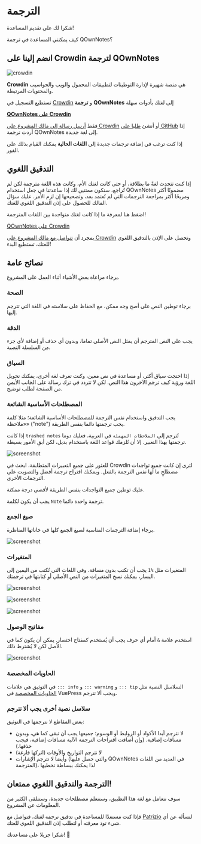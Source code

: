 # الترجمة

شكرا لك على تقديم المساعدة!

كيف يمكنني المساعدة في ترجمة QOwnNotes؟

## انضم إلينا على Crowdin لترجمة QOwnNotes

![crowdin](/img/crowdin.png)

**Crowdin** هي منصة شهيرة لإدارة التوطينات لتطبيقات المحمول والويب والحواسيب والمحتويات المرتبطة.

تستطيع التسجيل في [Crowdin](https://crowdin.com/project/qownnotes/invite) و **ترجمة** **QOwnNotes** إلى لغتك بأدوات سهلة

**[QOwnNotes على Crowdin](https://crowdin.com/project/qownnotes/invite)**

فقط [أرسل رسالة إلى مالك المشروع على Crowdin](https://crowdin.com/profile/pbek) أو أنشئ [طلبا على GitHub](https://github.com/pbek/QOwnNotes/issues) إذا أردت ترجمة QOwnNotes إلى لغة جديدة.

إذا كنت ترغب في إضافة ترجمات جديدة إلى **اللغات الحالية** يمكنك القيام بذلك على الفور.

## التدقيق اللغوي

إذا كنت تتحدث لغةً ما بطلاقة، أو حتى كانت لغتك الأم، وكانت هذه اللغة مترجمة لكن لم تُراجع، سنكون ممتنين لك إذا ساعدتنا في جعل استخدام QOwnNotes مضمونًا أكثر ومريحًا أكثر بمراجعة الترجمات التي لم تُعتمد بعد، وتصحيحها إن لزم الأمر. عليك سؤال المالك للحصول على إذن التدقيق اللغوي للغتك.

اضغط هنا لمعرفة ما إذا كانت لغتك متواجدة بين اللغات المترجمة!

[QOwnNotes على Crowdin](https://translate.qownnotes.org/)

بمجرد أن [تتواصل مع مالك المشروع على Crowdin](https://crowdin.com/profile/pbek) وتحصل على الإذن بالتدقيق اللغوي للغتك، تستطيع البدء!

## نصائح عامة

برجاء مراعاة بعض الأشياء أثناء العمل على المشروع.

### الصحة

برجاء توطين النص على أصح وجه ممكن، مع الحفاظ على سلاسته في اللغة التي تترجم إليها.

### الدقة

يجب على النص المترجم أن يمثل النص الأصلي تماما، وبدون أي حذف أو إضافة لأي جزء من السلسلة النصية.

### السياق

إذا احتجت سياق أكثر، أو مساعدة في نص معين، وكنت تعرف لغة أخرى، يمكنك تحويل اللغة ورؤية كيف ترجم الآخرون هذا النص. لكن لا تتردد في ترك رسالة على الجانب الأيمن من الصفحة لطلب توضيح.

### المصطلحات الأساسية الشائعة

يجب التدقيق واستخدام نفس الترجمة للمصطلحات الأساسية الشائعة؛ مثلا كلمة «ملاحظة» ("note") يجب ترجمتها دائما بنفس الطريقة.

إذا كانت `trashed notes` تُترجم إلى `الملاحظات المهملة` في العربية، فعليك دوما ترجمتها بهذا التعبير. إلا أن تُلزمك قواعد اللغة باستخدام بديل، لكن أبقِ الأمور بسيطة.

![screenshot](/img/crowdin/screenshot-7.png)

للعثور على جميع التعبيرات المتطابقة، ابحث في Crowdin لترى إن كانت جميع تواجدات مصطلحٍ ما لها نفس الترجمة بالفعل. ويمكنك اقتراح ترجمة أفضل والتصويت على الترجمات الأخرى.

عليك توطين جميع التواجدات بنفس الطريقة لأقصى درجة ممكنة.

يجب أن يكون لكلمة `Note` ترجمة واحدة دائما.

### صيغ الجمع

برجاء إضافة الترجمات المناسبة لصيغ الجمع كلها في خاناتها المناظرة.

![screenshot](/img/crowdin/screenshot-4.png)

### المتغيرات

المتغيرات مثل `%1` يجب أن تكتب بدون مسافة. وفي اللغات التي تُكتب من اليمين إلى اليسار، يمكنك نسخ المتغيرات من النص الأصلي أو كتابتها في ترجمتك.

![screenshot](/img/crowdin/screenshot-1.png)

![screenshot](/img/crowdin/screenshot-5.png)

![screenshot](/img/crowdin/screenshot-3.png)

### مفاتيح الوصول

استخدم علامة `&` أمام أي حرف يجب أن يُستخدم كمفتاح اختصار. يمكن أن يكون كما في الأصل لكن لا يُشترط ذلك.

![screenshot](/img/crowdin/screenshot-4.png)

### الحاويات المخصصة

السلاسل النصية مثل <code dir="ltr">::: tip</code> و <code dir="ltr">::: warning</code> و <code dir="ltr">::: info</code> في التوثيق هي علامات [الحاويات المخصصة](https://vuepress.vuejs.org/guide/markdown.html#custom-containers) في VuePress ويجب ألا تترجم.

### سلاسل نصية أخرى يجب ألا تترجم

بعض المقاطع لا نترجمها في التوثيق:

- لا نترجم أبدا الأكواد أو الروابط أو الوسوم؛ جميعها يجب أن تبقى كما هي، وبدون مسافات إضافية. (وإن أضافت اقتراحات الترجمة الآلية مسافات إضافية، فيجب حذفها.)
- لا نترجم التواريخ والأوقات (اتركها فارغة)
- وأيضا لا نترجم الإشارات (والتي حصل عليها QOwnNotes في العديد من اللغات المترجمة)، لذا يمكنك ببساطة تخطيها

## الترجمة والتدقيق اللغوي ممتعان!

سوف تتعامل مع لغة هذا التطبيق، وستتعلم مصطلحات جديدة، وستتلقى الكثير من المعلومات عن المشروع.

فإذا كنت مستعدًا للمساعدة في تدقيق ترجمة لغتك، فتواصل مع [Patrizio](https://crowdin.com/profile/pbek) لتسأله عن أي شيء تود معرفته أو لتطلب إذن التدقيق اللغوي للغتك.

شكرا جزيلا على مساعدتك! 🙂

